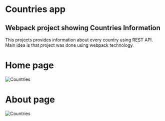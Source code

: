# Countries app

## Webpack project showing Countries Information

This projects provides information about every country using REST API.
Main idea is that project was done using webpack technology.

# Home page

<img src="https://drive.google.com/file/d/1-Cv1F7oP1eOEMy1V4mvtiBqoCGVunBmr/view?usp=drive_link" alt="Countries">

# About page

<img src="https://drive.google.com/file/d/1c6zOhNn6M2b05G3eHeT573Fj9JXYygZM/view?usp=drive_link" alt="Countries">

